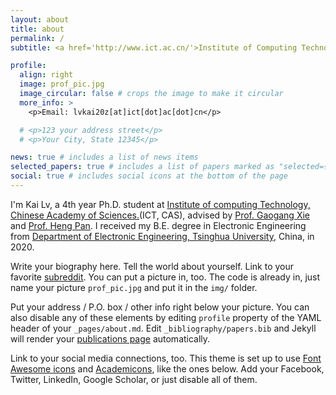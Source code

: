 ```yaml
---
layout: about
title: about
permalink: /
subtitle: <a href='http://www.ict.ac.cn/'>Institute of Computing Technology, Chinese Academy of Sciences. </a>

profile:
  align: right
  image: prof_pic.jpg
  image_circular: false # crops the image to make it circular
  more_info: >
    <p>Email: lvkai20z[at]ict[dot]ac[dot]cn</p>

  # <p>123 your address street</p>
  # <p>Your City, State 12345</p>

news: true # includes a list of news items
selected_papers: true # includes a list of papers marked as "selected={true}"
social: true # includes social icons at the bottom of the page
---
```


I'm Kai Lv, a 4th year Ph.D. student at <a href='http://www.ict.ac.cn/'>Institute of computing Technology, Chinese Academy of Sciences.</a>(ICT, CAS), advised by <a href='https://cnic.cas.cn/rcdw/yjy/202309/t20230919_6890324.html'>Prof. Gaogang Xie</a> and <a href='https://panheng.github.io/'>Prof. Heng Pan</a>.
I received my B.E. degree in Electronic Engineering from <a href='https://www.ee.tsinghua.edu.cn/'>Department of Electronic Engineering, Tsinghua University</a>, China, in 2020.

Write your biography here. Tell the world about yourself. Link to your favorite [subreddit](http://reddit.com). You can put a picture in, too. The code is already in, just name your picture `prof_pic.jpg` and put it in the `img/` folder.

Put your address / P.O. box / other info right below your picture. You can also disable any of these elements by editing `profile` property of the YAML header of your `_pages/about.md`. Edit `_bibliography/papers.bib` and Jekyll will render your [publications page](/al-folio/publications/) automatically.

Link to your social media connections, too. This theme is set up to use [Font Awesome icons](https://fontawesome.com/) and [Academicons](https://jpswalsh.github.io/academicons/), like the ones below. Add your Facebook, Twitter, LinkedIn, Google Scholar, or just disable all of them.
